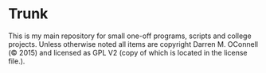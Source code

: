 Trunk
======

This is my main repository for small one-off programs, scripts and college projects.
Unless otherwise noted all items are copyright Darren M. OConnell (&copy; 2015) and licensed as GPL V2 (copy of which is located in the license file.).
